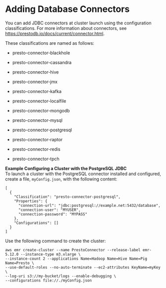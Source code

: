 # Adding Database Connectors<a name="presto-adding-db-connectors"></a>

You can add JDBC connectors at cluster launch using the configuration classifications\. For more information about connectors, see [https://prestodb\.io/docs/current/connector\.html](https://prestodb.io/docs/current/connector.html)\. 

These classifications are named as follows:

+ presto\-connector\-blackhole

+ presto\-connector\-cassandra

+ presto\-connector\-hive

+ presto\-connector\-jmx

+ presto\-connector\-kafka

+ presto\-connector\-localfile

+ presto\-connector\-mongodb

+ presto\-connector\-mysql

+ presto\-connector\-postgresql

+ presto\-connector\-raptor

+ presto\-connector\-redis

+ presto\-connector\-tpch

**Example Configuring a Cluster with the PostgreSQL JDBC**  
To launch a cluster with the PostgreSQL connector installed and configured, create a file, `myConfig.json`, with the following content:  

```
[
  {
    "Classification": "presto-connector-postgresql",
    "Properties": {
      "connection-url": "jdbc:postgresql://example.net:5432/database",
      "connection-user": "MYUSER",
      "connection-password": "MYPASS"
    },
    "Configurations": []
  }
]
```
Use the following command to create the cluster:  

```
aws emr create-cluster --name PrestoConnector --release-label emr-5.12.0 --instance-type m3.xlarge \
--instance-count 2 --applications Name=Hadoop Name=Hive Name=Pig Name=Presto \
--use-default-roles --no-auto-terminate --ec2-attributes KeyName=myKey \
--log-uri s3://my-bucket/logs --enable-debugging \
--configurations file://./myConfig.json
```